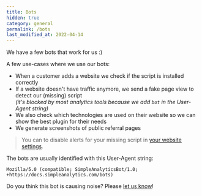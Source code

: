 ```yaml
---
title: Bots
hidden: true
category: general
permalink: /bots
last_modified_at: 2022-04-14
---
```


We have a few bots that work for us :)

A few use-cases where we use our bots:
- When a customer adds a website we check if the script is installed correctly
- If a website doesn't have traffic anymore, we send a fake page view to detect our (missing) script<br />_(it's blocked by most analytics tools because we add `bot` in the User-Agent string)_
- We also check which technologies are used on their website so we can show the best plugin for their needs
- We generate screenshots of public referral pages

> You can to disable alerts for your missing script in [your website settings](https://simpleanalytics.com/select-website/settings#alerts).

The bots are usually identified with this User-Agent string:

```
Mozilla/5.0 (compatible; SimpleAnalyticsBot/1.0; +https://docs.simpleanalytics.com/bots)
```

Do you think this bot is causing noise? Please [let us know](https://simpleanalytics.com/contact)!
